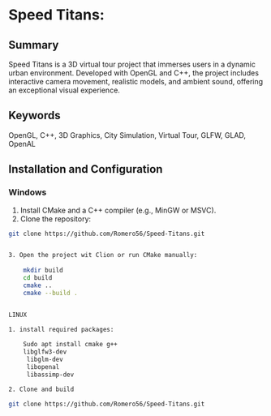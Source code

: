 # Speed Titans:

## Summary
Speed Titans is a 3D virtual tour project that immerses users in a dynamic urban environment. Developed with OpenGL and C++, the project includes interactive camera movement, realistic models, and ambient sound, offering an exceptional visual experience.

## Keywords
OpenGL, C++, 3D Graphics, City Simulation, Virtual Tour, GLFW, GLAD, OpenAL

## Installation and Configuration

### Windows
1. Install CMake and a C++ compiler (e.g., MinGW or MSVC).
2. Clone the repository:
```bash
git clone https://github.com/Romero56/Speed-Titans.git


3. Open the project wit Clion or run CMake manually:
     
    mkdir build
    cd build
    cmake ..
    cmake --build .


LINUX

1. install required packages:
    
    Sudo apt install cmake g++
    libglfw3-dev
     libglm-dev
     libopenal
     libassimp-dev

2. Clone and build

git clone https://github.com/Romero56/Speed-Titans.git

